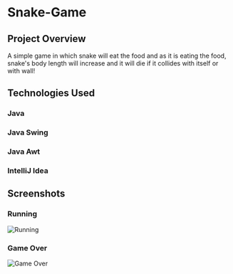 # Snake-Game

## Project Overview
A simple game in which snake will eat the food and as it is eating the food, snake's body length will increase and it will die if it collides with itself or with wall!

## Technologies Used
### Java
### Java Swing
### Java Awt
### IntelliJ Idea

## Screenshots
### Running
![Running](https://user-images.githubusercontent.com/116621224/197728418-573b1726-3ec5-4e7e-b80b-c3f8b7bce11e.png)

### Game Over
![Game Over](https://user-images.githubusercontent.com/116621224/197728265-23b8d305-f73d-4bd7-9907-57c052b853bf.PNG)
